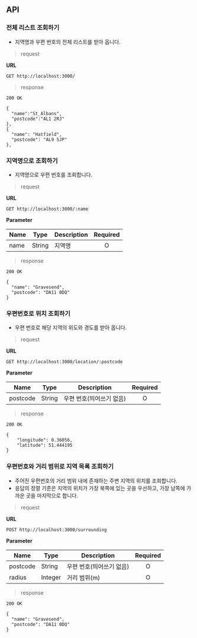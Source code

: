 ## API

### 전체 리스트 조회하기

- 지역명과 우편 번호의 전체 리스트를 받아 옵니다.

> request

**URL**

```
GET http://localhost:3000/
```

> response

```
200 OK

{
  "name":"St_Albans",
  "postcode":"AL1 2RJ"
},
{
  "name": "Hatfield",
  "postcode": "AL9 5JP"
},
```

### 지역명으로 조회하기

- 지역명으로 우편 번호를 조회합니다.

> request

**URL**

```
GET http://localhost:3000/:name
```

**Parameter**

| Name | Type   | Description | Required |
| ---- | ------ | ----------- | :------: |
| name | String | 지역명      |    O     |

> response

```
200 OK

{
  "name": "Gravesend",
  "postcode": "DA11 0DQ"
}
```

### 우편번호로 위치 조회하기

- 우편 번호로 해당 지역의 위도와 경도를 받아 옵니다.

> request

**URL**

```
GET http://localhost:3000/location/:postcode
```

**Parameter**

| Name     | Type   | Description              | Required |
| -------- | ------ | ------------------------ | :------: |
| postcode | String | 우편 번호(띄어쓰기 없음) |    O     |

> response

```
200 OK

{
    "longitude": 0.36056,
    "latitude": 51.444195
}
```

### 우편번호와 거리 범위로 지역 목록 조회하기

- 주어진 우편번호의 거리 범위 내에 존재하는 주변 지역의 위치를 조회합니다.
- 응답의 정렬 기준은 지역의 위치가 가장 북쪽에 있는 곳을 우선하고, 가장 남쪽에 가까운 곳을 마지막으로 합니다.

> request

**URL**

```
POST http://localhost:3000/surrounding
```

**Parameter**

| Name     | Type    | Description              | Required |
| -------- | ------- | ------------------------ | :------: |
| postcode | String  | 우편 번호(띄어쓰기 없음) |    O     |
| radius   | Integer | 거리 범위(m)             |    O     |

> response

```
200 OK

{
  "name": "Gravesend",
  "postcode": "DA11 0DQ"
}
```
